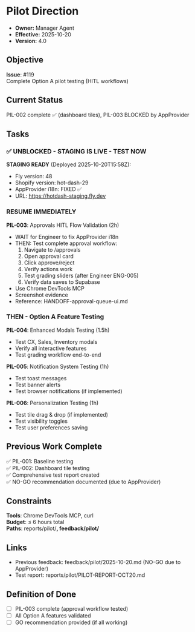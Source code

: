 # Pilot Direction

- **Owner:** Manager Agent
- **Effective:** 2025-10-20
- **Version:** 4.0

## Objective

**Issue**: #119  
Complete Option A pilot testing (HITL workflows)

## Current Status

PIL-002 complete ✅ (dashboard tiles), PIL-003 BLOCKED by AppProvider

## Tasks

### ✅ UNBLOCKED - STAGING IS LIVE - TEST NOW

**STAGING READY** (Deployed 2025-10-20T15:58Z):
- Fly version: 48
- Shopify version: hot-dash-29
- AppProvider i18n: FIXED ✅
- URL: https://hotdash-staging.fly.dev

### RESUME IMMEDIATELY

**PIL-003**: Approvals HITL Flow Validation (2h)
- WAIT for Engineer to fix AppProvider i18n
- THEN: Test complete approval workflow:
  1. Navigate to /approvals
  2. Open approval card
  3. Click approve/reject
  4. Verify actions work
  5. Test grading sliders (after Engineer ENG-005)
  6. Verify data saves to Supabase
- Use Chrome DevTools MCP
- Screenshot evidence
- Reference: HANDOFF-approval-queue-ui.md

### THEN - Option A Feature Testing

**PIL-004**: Enhanced Modals Testing (1.5h)
- Test CX, Sales, Inventory modals
- Verify all interactive features
- Test grading workflow end-to-end

**PIL-005**: Notification System Testing (1h)
- Test toast messages
- Test banner alerts
- Test browser notifications (if implemented)

**PIL-006**: Personalization Testing (1h)
- Test tile drag & drop (if implemented)
- Test visibility toggles
- Test user preferences saving

## Previous Work Complete

✅ PIL-001: Baseline testing  
✅ PIL-002: Dashboard tile testing  
✅ Comprehensive test report created  
✅ NO-GO recommendation documented (due to AppProvider)

## Constraints

**Tools**: Chrome DevTools MCP, curl  
**Budget**: ≤ 6 hours total  
**Paths**: reports/pilot/**, feedback/pilot/**

## Links

- Previous feedback: feedback/pilot/2025-10-20.md (NO-GO due to AppProvider)
- Test report: reports/pilot/PILOT-REPORT-OCT20.md

## Definition of Done

- [ ] PIL-003 complete (approval workflow tested)
- [ ] All Option A features validated
- [ ] GO recommendation provided (if all working)
